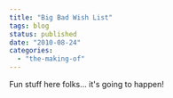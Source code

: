 ```yaml
---
title: "Big Bad Wish List"
tags: blog
status: published
date: "2010-08-24"
categories: 
  - "the-making-of"
---
```


Fun stuff here folks... it's going to happen!
